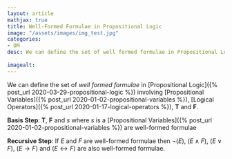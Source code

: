```yaml
---
layout: article
mathjax: true
title: Well-Formed Formulae in Propositional Logic
image: "/assets/images/img_test.jpg"
categories:
- DM
desc: We can define the set of well formed formulae in Propositional Logic involving Propositional Variables, Logical Operators, T and F.
 
imagealt: 
---
```


We can define the set of *well formed formulae* in [Propositional Logic]({% post_url 2020-03-29-propositional-logic %}) involving [Propositional Variables]({% post_url 2020-01-02-propositional-variables %}), [Logical Operators]({% post_url 2020-01-17-logical-operators %}), **T** and **F**.

**Basis Step**: **T**, **F** and $s$ where $s$ is a [Propositional Variables]({% post_url 2020-01-02-propositional-variables %}) are well-formed formulae

































































































































































































































































































































































**Recursive Step**: If $E$ and $F$ are well-formed formulae then $\neg (E)$, $(E \wedge F)$, $(E \vee F)$, $(E \to F)$ and $(E \leftrightarrow F)$ are also well-formed formulae.
































































































































































































































































































































































